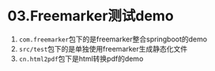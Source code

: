 # 03.Freemarker测试demo

1. `com.freemarker`包下的是freemarker整合springboot的demo
2. `src/test`包下的是单独使用freemarker生成静态化文件
3. `cn.html2pdf`包下是html转换pdf的demo

